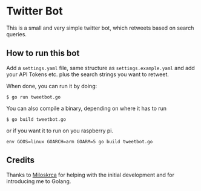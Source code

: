 # Twitter Bot

This is a small and very simple twitter bot, which retweets based on search queries.

## How to run this bot

Add a `settings.yaml` file, same structure as `settings.example.yaml` and add your API Tokens etc. plus the search strings you want to retweet.

When done, you can run it by doing:

```shell
$ go run tweetbot.go
```

You can also compile a binary, depending on where it has to run

```shell 
$ go build tweetbot.go
```

or if you want it to run on you raspberry pi.

```shell 
env GOOS=linux GOARCH=arm GOARM=5 go build tweetbot.go
```

## Credits

Thanks to [Miloskrca](https://github.com/miloskrca) for helping with the initial development and for introducing me to Golang.


